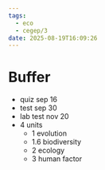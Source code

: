 ```yaml
---
tags:
  - eco
  - cegep/3
date: 2025-08-19T16:09:26
---
```


# Buffer

- quiz sep 16
- test sep 30
- lab test nov 20
- 4 units
	- 1 evolution
	- 1.6 biodiversity
	- 2 ecology
	- 3 human factor